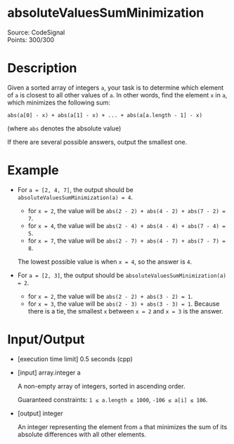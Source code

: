 # absoluteValuesSumMinimization
Source: CodeSignal <br>
Points: 300/300

# Description

Given a sorted array of integers `a`, your task is to determine which element of `a` is closest to all other values of `a`. In other words, find the element `x` in `a`, which minimizes the following sum:
```
abs(a[0] - x) + abs(a[1] - x) + ... + abs(a[a.length - 1] - x)
```
(where `abs` denotes the absolute value)

If there are several possible answers, output the smallest one.

# Example

* For `a = [2, 4, 7]`, the output should be `absoluteValuesSumMinimization(a) = 4`.

  * for `x = 2`, the value will be `abs(2 - 2) + abs(4 - 2) + abs(7 - 2) = 7`.
  * for `x = 4`, the value will be `abs(2 - 4) + abs(4 - 4) + abs(7 - 4) = 5`.
  * for `x = 7`, the value will be `abs(2 - 7) + abs(4 - 7) + abs(7 - 7) = 8`.

  The lowest possible value is when `x = 4`, so the answer is `4`.

* For `a = [2, 3]`, the output should be `absoluteValuesSumMinimization(a) = 2`.

  * for `x = 2`, the value will be `abs(2 - 2) + abs(3 - 2) = 1`.
  * for `x = 3`, the value will be `abs(2 - 3) + abs(3 - 3) = 1`.
  Because there is a tie, the smallest `x` between `x = 2` and `x = 3` is the answer.

# Input/Output

* [execution time limit] 0.5 seconds (cpp)

* [input] array.integer a

  A non-empty array of integers, sorted in ascending order.

  Guaranteed constraints:
  `1 ≤ a.length ≤ 1000`,
  `-106 ≤ a[i] ≤ 106`.

* [output] integer

  An integer representing the element from `a` that minimizes the sum of its absolute differences with all other elements.
